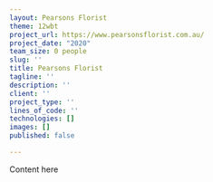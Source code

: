 ```yaml
---
layout: Pearsons Florist
theme: 12wbt
project_url: https://www.pearsonsflorist.com.au/
project_date: "2020"
team_size: 0 people
slug: ''
title: Pearsons Florist
tagline: ''
description: ''
client: ''
project_type: ''
lines_of_code: ''
technologies: []
images: []
published: false

---
```

Content here